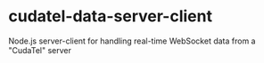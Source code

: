 # cudatel-data-server-client
Node.js server-client for handling real-time WebSocket data from a "CudaTel" server
